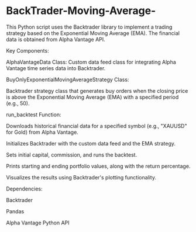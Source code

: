 # BackTrader-Moving-Average-

 This Python script uses the Backtrader library to implement a trading strategy based on the Exponential Moving Average (EMA). The financial data is obtained from Alpha Vantage API.

Key Components:

AlphaVantageData Class:
Custom data feed class for integrating Alpha Vantage time series data into Backtrader.

BuyOnlyExponentialMovingAverageStrategy Class:

Backtrader strategy class that generates buy orders when the closing price is above the Exponential Moving Average (EMA) with a specified period (e.g., 50).

run_backtest Function:

Downloads historical financial data for a specified symbol (e.g., "XAUUSD" for Gold) from Alpha Vantage.

Initializes Backtrader with the custom data feed and the EMA strategy.

Sets initial capital, commission, and runs the backtest.

Prints starting and ending portfolio values, along with the return percentage.

Visualizes the results using Backtrader's plotting functionality.

Dependencies:

Backtrader

Pandas

Alpha Vantage Python API

